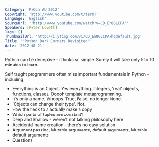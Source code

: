 ```yaml
---
Category: 'PyCon AU 2012'
Copyright: 'http://www.youtube.com/t/terms'
Language: 'English'
SourceUrl: '"http://www.youtube.com/watch?v=CD_Eh8GLCPA"'
Speakers: [Peter Lovett]
Tags: []
ThumbnailUrl: 'http://i.ytimg.com/vi/CD_Eh8GLCPA/hqdefault.jpg'
Title: '"Python Dark Corners Revisited"'
date: '2012-08-21'
---
```

Python can be deceptive - it looks so simple. Surely it will take only 5 to 10
minutes to learn.

Self taught programmers often miss important fundamentals in Python -
including:

  * Everything is an Object. Yes everything. Integers, 'real' objects, functions, classes. Ooooh template metaprogramming.
  * It's only a name. Whoops. True, False, no longer None.
  * 'Objects can change their type'. Not.
  * How the heck to a actually make a copy
  * Which parts of tuples are constant?
  * Deep and Shallow - weren't not talking philosophy here
  * Accidental name creation - there's no easy solution
  * Argument passing, Mutable arguments, default arguments, Mutable default arguments
  * Questions

